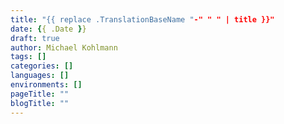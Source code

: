 ```yaml
---
title: "{{ replace .TranslationBaseName "-" " " | title }}"
date: {{ .Date }}
draft: true
author: Michael Kohlmann
tags: []
categories: []
languages: []
environments: []
pageTitle: ""
blogTitle: ""
---
```

